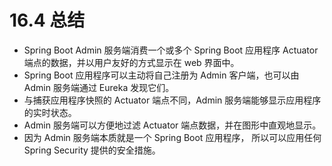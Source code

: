 # 16.4 总结

* Spring Boot Admin 服务端消费一个或多个 Spring Boot 应用程序 Actuator 端点的数据，并以用户友好的方式显示在 web 界面中。
* Spring Boot 应用程序可以主动将自己注册为 Admin 客户端，也可以由 Admin 服务端通过 Eureka 发现它们。
* 与捕获应用程序快照的 Actuator 端点不同，Admin 服务端能够显示应用程序的实时状态。
* Admin 服务端可以方便地过滤 Actuator 端点数据，并在图形中直观地显示。
* 因为 Admin 服务端本质就是一个 Spring Boot 应用程序， 所以可以应用任何 Spring Security 提供的安全措施。

